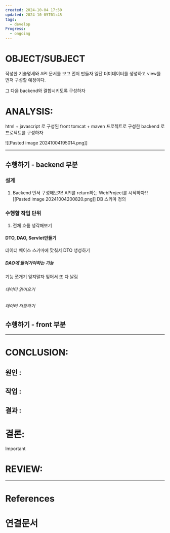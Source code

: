 ```yaml
---
created: 2024-10-04 17:50
updated: 2024-10-05T01:45
tags:
  - develop
Progress:
  - ongoing
---
```

# OBJECT/SUBJECT
작성한 기술명세와 API 문서를 보고 먼저 만들자
일단 더미데이터를 생성하고 view를 먼저 구성할 예정이다.

그 다음 backend와 결합시키도록 구성하자
# ANALYSIS:
html + javascript 로 구성된 front 
tomcat + maven 프로젝트로 구성한 backend
로 프로젝트를 구성하자

![[Pasted image 20241004195014.png]]

---

## 수행하기 - backend 부분
### 설계 
1. Backend 먼서 구성해보자! API를 return하는 WebProject를 시작하자!
![[Pasted image 20241004200820.png]]
DB 스키마 정의
### 수행할 작업 단위
1. 전체 흐름 생각해보기

#### DTO, DAO, Servlet만들기
데이터 베이스 스키마에 맞춰서 DTO 생성하기

##### DAO에 들어가야하는 기능

기능 쪼개기 잊지말자 잊어서 또 다 날림
###### 데이터 읽어오기


###### 데이터 저장하기




## 수행하기 - front 부분



---


# CONCLUSION:

## 원인 :

## 작업 :

## 결과 :

# 결론:
>[!important]


# REVIEW:


---
# References

# 연결문서
